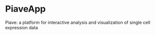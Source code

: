 # PiaveApp
Piave: a platform for interactive analysis and visualization of single cell expression data
